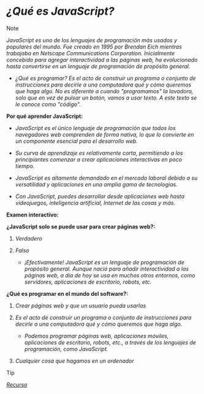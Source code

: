 <!-- Autor: Daniel Benjamin Perez Morales -->
<!-- GitHub: https://github.com/DanielBenjaminPerezMoralesDev13 -->
<!-- Gitlab: https://gitlab.com/DanielBenjaminPerezMoralesDev13 -->
<!-- Correo electrónico: danielperezdev@proton.me -->

# ***¿Qué es JavaScript?***

> [!NOTE]
> *JavaScript es uno de los lenguajes de programación más usados y populares del mundo. Fue creado en 1995 por Brendan Eich mientras trabajaba en Netscape Communications Corporation. Inicialmente concebido para agregar interactividad a las páginas web, ha evolucionado hasta convertirse en un lenguaje de programación de propósito general.*

- *¿Qué es programar? Es el acto de construir un programa o conjunto de instrucciones para decirle a una computadora qué y cómo queremos que haga algo. No es diferente a cuando "programamos" la lavadora, solo que en vez de pulsar un botón, vamos a usar texto. A este texto se le conoce como "código".*

**Por qué aprender JavaScript:**

- *JavaScript es el único lenguaje de programación que todos los navegadores web comprenden de forma nativa, lo que lo convierte en un componente esencial para el desarrollo web.*

- *Su curva de aprendizaje es relativamente corta, permitiendo a los principiantes comenzar a crear aplicaciones interactivas en poco tiempo.*

- *JavaScript es altamente demandado en el mercado laboral debido a su versatilidad y aplicaciones en una amplia gama de tecnologías.*

- *Con JavaScript, puedes desarrollar desde aplicaciones web hasta videojuegos, inteligencia artificial, Internet de las cosas y más.*

**Examen interactivo:**

**¿JavaScript solo se puede usar para crear páginas web?:**

1. *Verdadero*

2. *Falso*

    - *¡Efectivamente! JavaScript es un lenguaje de programación de propósito general. Aunque nació para añadir interactividad a las páginas web, a día de hoy se usa en muchos otros entornos, como servidores, aplicaciones de escritorio, robots, etc.*

**¿Qué es programar en el mundo del software?:**

1. *Crear páginas web y que un usuario pueda usarlas*

2. *Es el acto de construir un programa o conjunto de instrucciones para decirle a una computadora qué y cómo queremos que haga algo.*

    - *Podemos programar páginas web, aplicaciones móviles, aplicaciones de escritorio, robots, etc., a través de los lenguajes de programación, como JavaScript.*

3. *Cualquier cosa que hagamos en un ordenador*

> [!TIP]
> *[Recurso](https://www.aprendejavascript.dev/clase/introduccion/que-es-javascript "https://www.aprendejavascript.dev/clase/introduccion/que-es-javascript")*
